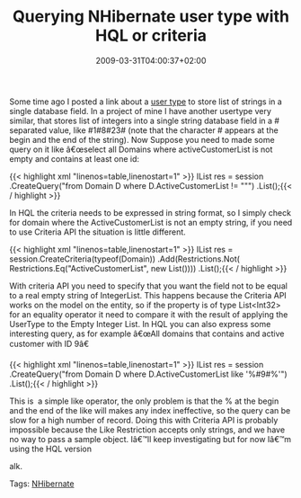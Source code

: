 ﻿---
title: "Querying NHibernate user type with HQL or criteria"
description: ""
date: 2009-03-31T04:00:37+02:00
draft: false
tags: [Nhibernate]
categories: [Nhibernate]
---
Some time ago I posted a link about a [user type](http://www.codewrecks.com/blog/index.php/2008/10/21/some-details-on-older-post-about-usertype/) to store list of strings in a single database field. In a project of mine I have another usertype very similar, that stores list of integers into a single string database field in a # separated value, like #1#8#23# (note that the character # appears at the begin and the end of the string). Now Suppose you need to made some query on it like â€œselect all Domains where activeCustomerList is not empty and contains at least one id:

{{< highlight xml "linenos=table,linenostart=1" >}}
IList<Domain> res = session
.CreateQuery("from Domain D where D.ActiveCustomerList != \"\"")
.List<Domain>();{{< / highlight >}}

<!-- Code inserted with Steve Dunn's Windows Live Writer Code Formatter Plugin.  http://dunnhq.com -->

In HQL the criteria needs to be expressed in string format, so I simply check for domain where the ActiveCustomerList is not an empty string, if you need to use Criteria API the situation is little different.

{{< highlight xml "linenos=table,linenostart=1" >}}
IList<Domain> res = session.CreateCriteria(typeof(Domain))
  .Add(Restrictions.Not(
      Restrictions.Eq("ActiveCustomerList", new List<Int32>())))
     .List<Domain>();{{< / highlight >}}

<!-- Code inserted with Steve Dunn's Windows Live Writer Code Formatter Plugin.  http://dunnhq.com -->

With criteria API you need to specify that you want the field not to be equal to a real empty string of IntegerList. This happens because the Criteria API works on the model on the entity, so if the property is of type List&lt;Int32&gt; for an equality operator it need to compare it with the result of applying the UserType to the Empty Integer List. In HQL you can also express some interesting query, as for example â€œAll domains that contains and active customer with ID 9â€

{{< highlight xml "linenos=table,linenostart=1" >}}
IList<Domain> res = session
.CreateQuery("from Domain D where D.ActiveCustomerList like '%#9#%'")
.List<Domain>();{{< / highlight >}}

<!-- Code inserted with Steve Dunn's Windows Live Writer Code Formatter Plugin.  http://dunnhq.com -->

This is  a simple like operator, the only problem is that the % at the begin and the end of the like will makes any index ineffective, so the query can be slow for a high number of record. Doing this with Criteria API is probably impossible because the Like Restriction accepts only strings, and we have no way to pass a sample object. Iâ€™ll keep investigating but for now Iâ€™m using the HQL version

alk.

Tags: [NHibernate](http://technorati.com/tag/NHibernate)
